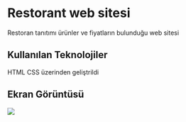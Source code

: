 <h1>Restorant web sitesi </H1>

Restoran tanıtımı  ürünler ve fiyatların bulunduğu web sitesi



<h2>Kullanılan Teknolojiler </h2>

HTML CSS üzerinden geliştrildi

<h2>Ekran Görüntüsü
</h2>

![](restorant.gif)
